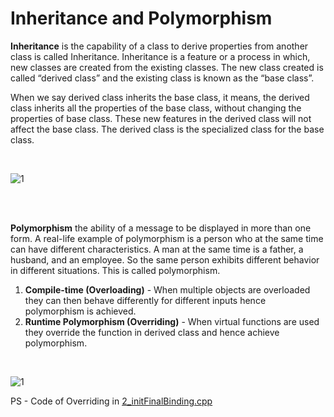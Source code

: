 # Inheritance and Polymorphism

<b>Inheritance</b> is the capability of a class to derive properties from another class is called Inheritance. Inheritance is a feature 
or a process in which, new classes are created from the existing classes. The new class created is called “derived class”
and the existing class is known as the “base class”.

When we say derived class inherits the base class, it means, the derived class inherits all the properties of the base class, without 
changing the properties of base class. These new features in the derived class will not affect the base class. The derived class is the 
specialized class for the base class.

<br>

![1](https://user-images.githubusercontent.com/101444239/199318075-be35d718-b539-42d1-a7e3-f63250348f2e.jpg)

<br>
<br>

<b>Polymorphism</b> the ability of a message to be displayed in more than one form. A real-life example of polymorphism is 
a person who at the same time can have different characteristics. A man at the same time is a father, a husband, and an employee. 
So the same person exhibits different behavior in different situations. This is called polymorphism.
<br>
1. <b>Compile-time (Overloading)</b> - When multiple objects are overloaded they can then behave differently for different inputs
hence polymorphism is achieved.
2. <b>Runtime Polymorphism (Overriding)</b> - When virtual functions are used they override the function in derived class and hence achieve polymorphism.
<br>

![1](https://user-images.githubusercontent.com/101444239/199319138-a2ab10df-a573-4cb4-b0ab-608280cba469.png)

PS - Code of Overriding in [2_initFinalBinding.cpp]()
